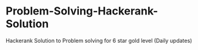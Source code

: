 # Problem-Solving-Hackerank-Solution
Hackerank Solution to Problem solving for 6 star gold level (Daily updates)
